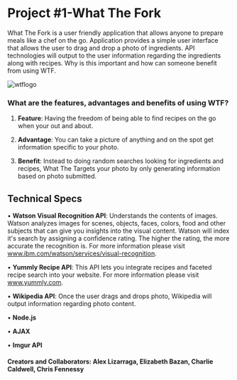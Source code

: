 # Project #1-What The Fork

What The Fork is a user friendly application that allows anyone to prepare meals like a chef on the go.
Application provides a simple user interface that allows the user to drag and drop a photo of ingredients. API technologies will output to the user information regarding the ingredients along with recipes. Why is this important and how can someone benefit from using WTF.

![wtflogo](https://user-images.githubusercontent.com/30742763/34657108-f5b8c356-f3f0-11e7-8af9-a6146365df2c.jpg)


### What are the features, advantages and benefits of using WTF?

1. **Feature**: Having the freedom of being able to find recipes on the go when your out and about.

2. **Advantage**: You can take a picture of anything and on the spot get information specific to your photo.

3. **Benefit**: Instead to doing random searches looking for ingredients and recipes, What The Targets your photo by only generating information based on photo submitted.


## Technical Specs

•	**Watson Visual Recognition API**: Understands the contents of images. Watson analyzes images for scenes, objects, faces, colors, food and    other subjects that can give you insights into the visual content. Watson will index it's search by assigning a confidence rating. The higher the rating, the more accurate the recognition is.
For more information please visit www.ibm.com/watson/services/visual-recognition.

•	**Yummly Recipe API**: This API lets you integrate recipes and faceted recipe search into your website.
  For more information please visit www.yummly.com.

• **Wikipedia API**: Once the user drags and drops photo, Wikipedia will output information regarding photo content.

•	**Node.js**

•	**AJAX**

•	**Imgur API**



 ####        Creators and Collaborators: Alex Lizarraga, Elizabeth Bazan, Charlie Caldwell, Chris Fennessy


